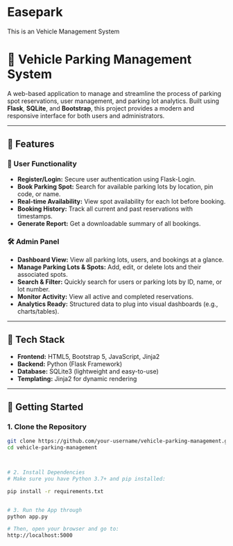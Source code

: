 # Easepark
This is an Vehicle Management System
# 🚗 Vehicle Parking Management System

A web-based application to manage and streamline the process of parking spot reservations, user management, and parking lot analytics. Built using **Flask**, **SQLite**, and **Bootstrap**, this project provides a modern and responsive interface for both users and administrators.

---

## 📌 Features

### 👤 User Functionality
- **Register/Login:** Secure user authentication using Flask-Login.
- **Book Parking Spot:** Search for available parking lots by location, pin code, or name.
- **Real-time Availability:** View spot availability for each lot before booking.
- **Booking History:** Track all current and past reservations with timestamps.
- **Generate Report:** Get a downloadable summary of all bookings.

### 🛠️ Admin Panel
- **Dashboard View:** View all parking lots, users, and bookings at a glance.
- **Manage Parking Lots & Spots:** Add, edit, or delete lots and their associated spots.
- **Search & Filter:** Quickly search for users or parking lots by ID, name, or lot number.
- **Monitor Activity:** View all active and completed reservations.
- **Analytics Ready:** Structured data to plug into visual dashboards (e.g., charts/tables).

---

## 🧰 Tech Stack

- **Frontend:** HTML5, Bootstrap 5, JavaScript, Jinja2
- **Backend:** Python (Flask Framework)
- **Database:** SQLite3 (lightweight and easy-to-use)
- **Templating:** Jinja2 for dynamic rendering

---

## 🚀 Getting Started

### 1. Clone the Repository

```bash
git clone https://github.com/your-username/vehicle-parking-management.git
cd vehicle-parking-management



# 2. Install Dependencies
# Make sure you have Python 3.7+ and pip installed:

pip install -r requirements.txt


# 3. Run the App through
python app.py

# Then, open your browser and go to:
http://localhost:5000









